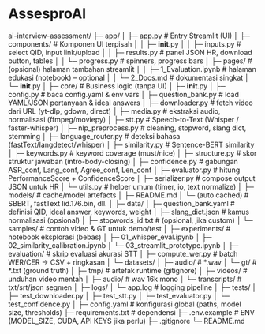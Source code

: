 # AssesproAI
ai-interview-assessment/
├─ app/
│  ├─ app.py                      # Entry Streamlit (UI)
│  ├─ components/                 # Komponen UI terpisah
│  │  ├─ __init__.py
│  │  ├─ inputs.py                # select QID, input link/upload
│  │  ├─ results.py               # panel JSON HR, download button, tables
│  │  └─ progress.py              # spinners, progress bars
│  ├─ pages/                      # (opsional) halaman tambahan streamlit
│  │  ├─ 1_Evaluation.ipynb       # halaman edukasi (notebook) – optional
│  │  └─ 2_Docs.md                # dokumentasi singkat
│  └─ __init__.py
│
├─ core/                          # Business logic (tanpa UI)
│  ├─ __init__.py
│  ├─ config.py                   # baca config.yaml & env vars
│  ├─ question_bank.py            # load YAML/JSON pertanyaan & ideal answers
│  ├─ downloader.py               # fetch video dari URL (yt-dlp, gdown, direct)
│  ├─ media.py                    # ekstraksi audio, normalisasi (ffmpeg/moviepy)
│  ├─ stt.py                      # Speech-to-Text (Whisper / faster-whisper)
│  ├─ nlp_preprocess.py           # cleaning, stopword, slang dict, stemming
│  ├─ language_router.py          # deteksi bahasa (fastText/langdetect/whisper)
│  ├─ similarity.py               # Sentence-BERT similarity
│  ├─ keywords.py                 # keyword coverage (must/nice)
│  ├─ structure.py                # skor struktur jawaban (intro-body-closing)
│  ├─ confidence.py               # gabungan ASR_conf, Lang_conf, Agree_conf, Len_conf
│  ├─ evaluator.py                # hitung PerformanceScore + ConfidenceScore
│  ├─ serializer.py               # compose output JSON untuk HR
│  └─ utils.py                    # helper umum (timer, io, text normalize)
│
├─ models/                        # cache/model artefacts
│  ├─ README.md
│  └─ (auto cached)               # SBERT, fastText lid.176.bin, dll.
│
├─ data/
│  ├─ question_bank.yaml          # definisi QID, ideal answer, keywords, weight
│  ├─ slang_dict.json             # kamus normalisasi (opsional)
│  ├─ stopwords_id.txt            # (opsional, jika custom)
│  └─ samples/                    # contoh video & GT untuk demo/test
│
├─ experiments/                   # notebook eksplorasi (bebas)
│  ├─ 01_whisper_eval.ipynb
│  ├─ 02_similarity_calibration.ipynb
│  └─ 03_streamlit_prototype.ipynb
│
├─ evaluation/                    # skrip evaluasi akurasi STT
│  ├─ compute_wer.py              # batch WER/CER → CSV + ringkasan
│  └─ datasets/
│     ├─ audio/                   # *.wav
│     └─ gt/                      # *.txt (ground truth)
│
├─ tmp/                           # artefak runtime (gitignore)
│  ├─ videos/                     # unduhan video mentah
│  ├─ audio/                      # wav 16k mono
│  └─ transcripts/                # txt/srt/json segmen
│
├─ logs/
│  └─ app.log                     # logging pipeline
│
├─ tests/
│  ├─ test_downloader.py
│  ├─ test_stt.py
│  ├─ test_evaluator.py
│  └─ test_confidence.py
│
├─ config.yaml                    # konfigurasi global (paths, model size, thresholds)
├─ requirements.txt               # dependensi
├─ .env.example                   # ENV (MODEL_SIZE, CUDA, API KEYS jika perlu)
├─ .gitignore
└─ README.md
